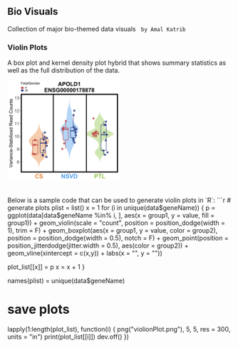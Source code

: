 ## Bio Visuals
Collection of major bio-themed data visuals &nbsp; `by Amal Katrib`
<br>

### Violin Plots
A box plot and kernel density plot hybrid that shows summary statistics as well as the full distribution of the data.
<p align="left">
  <img src="img/violin-plot.png" width = "50%"/>
</p>

<br>
Below is a sample code that can be used to generate violin plots in `R`:
```r
# generate plots
plist = list()
x = 1
for (i in unique(data$geneName)) {
  p = ggplot(data[data$geneName %in% i, ], aes(x = group1, y = value, fill = group1)) +
        geom_violin(scale = "count", position = position_dodge(width = 1), trim = F) +
        geom_boxplot(aes(x = group1, y = value, color = group2), position = position_dodge(width = 0.5), notch = F) +
        geom_point(position = position_jitterdodge(jitter.width = 0.5), aes(color = group2)) +
        geom_vline(xintercept = c(x,y)) +
        labs(x = "", y = ""))

  plot_list[[x]] = p
  x = x + 1  }

names(plist) = unique(data$geneName)

# save plots
lapply(1:length(plot_list), function(i) {
  png("violionPlot.png"), 5, 5, res = 300, units = "in")
  print(plot_list[[i]])
  dev.off() })
```
